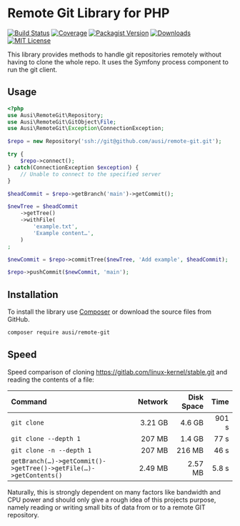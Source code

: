 Remote Git Library for PHP
==========================

[![Build Status](https://img.shields.io/github/actions/workflow/status/ausi/remote-git/ci.yml?branch=main&style=flat-square)](https://github.com/contao/imagine-svg/actions?query=branch%3A1.x)
[![Coverage](https://img.shields.io/codecov/c/github/ausi/remote-git/main.svg?style=flat-square)](https://codecov.io/gh/ausi/remote-git)
[![Packagist Version](https://img.shields.io/packagist/v/ausi/remote-git.svg?style=flat-square)](https://packagist.org/packages/ausi/remote-git)
[![Downloads](https://img.shields.io/packagist/dt/ausi/remote-git.svg?style=flat-square)](https://packagist.org/packages/ausi/remote-git)
[![MIT License](https://img.shields.io/github/license/ausi/remote-git.svg?style=flat-square)](https://github.com/ausi/remote-git/blob/main/LICENSE)

This library provides methods to handle git repositories remotely
without having to clone the whole repo.
It uses the Symfony process component to run the git client.

Usage
-----

```php
<?php
use Ausi\RemoteGit\Repository;
use Ausi\RemoteGit\GitObject\File;
use Ausi\RemoteGit\Exception\ConnectionException;

$repo = new Repository('ssh://git@github.com/ausi/remote-git.git');

try {
    $repo->connect();
} catch(ConnectionException $exception) {
    // Unable to connect to the specified server
}

$headCommit = $repo->getBranch('main')->getCommit();

$newTree = $headCommit
    ->getTree()
    ->withFile(
        'example.txt',
        'Example content…',
    )
;

$newCommit = $repo->commitTree($newTree, 'Add example', $headCommit);

$repo->pushCommit($newCommit, 'main');
```

Installation
------------

To install the library use [Composer][]
or download the source files from GitHub.

```sh
composer require ausi/remote-git
```

Speed
-----

Speed comparison
of cloning <https://gitlab.com/linux-kernel/stable.git>
and reading the contents of a file:

| Command                  | Network | Disk Space |  Time |
|:-------------------------|--------:|-----------:|------:|
| `git clone`              | 3.21 GB |     4.6 GB | 901 s |
| `git clone --depth 1`    |  207 MB |     1.4 GB |  77 s |
| `git clone -n --depth 1` |  207 MB |     216 MB |  46 s |
| `getBranch(…)->getCommit()->getTree()->getFile(…)->getContents()` | 2.49 MB | 2.57 MB | 5.8 s |

Naturally, this is strongly dependent on many factors
like bandwidth and CPU power
and should only give a rough idea of this projects purpose,
namely reading or writing small bits of data from or to
a remote GIT repository.

[Composer]: https://getcomposer.org/
